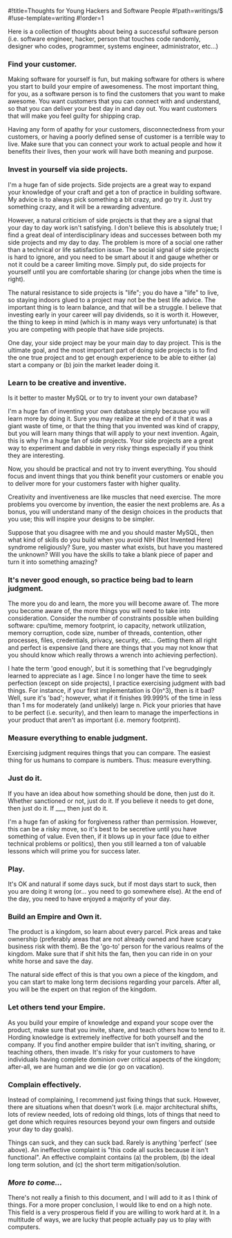 #!title=Thoughts for Young Hackers and Software People
#!path=writings/$
#!use-template=writing
#!order=1

Here is a collection of thoughts about being a successful software person (i.e. software engineer, hacker, person that touches code randomly, designer who codes, programmer, systems engineer, administrator, etc...)

### Find your customer.

Making software for yourself is fun, but making software for others is where you start to build your empire of awesomeness. The most important thing, for you, as a software person is to find the customers that you want to make awesome. You want customers that you can connect with and understand, so that you can deliver your best day in and day out. You want customers that will make you feel guilty for shipping crap.

Having any form of apathy for your customers, disconnectedness from your customers, or having a poorly defined sense of customer is a terrible way to live. Make sure that you can connect your work to actual people and how it benefits their lives, then your work will have both meaning and purpose.

### Invest in yourself via side projects.

I'm a huge fan of side projects. Side projects are a great way to expand your knowledge of your craft and get a ton of practice in building software. My advice is to always pick something a bit crazy, and go try it. Just try something crazy, and it will be a rewarding adventure.

However, a natural criticism of side projects is that they are a signal that your day to day work isn't satisfying. I don't believe this is absolutely true; I find a great deal of interdisciplinary ideas and successes between both my side projects and my day to day. The problem is more of a social one rather than a technical or life satisfaction issue. The social signal of side projects is hard to ignore, and you need to be smart about it and gauge whether or not it could be a career limiting move. Simply put, do side projects for yourself until you are comfortable sharing (or change jobs when the time is right).

The natural resistance to side projects is "life"; you do have a "life" to live, so staying indoors glued to a project may not be the best life advice. The important thing is to learn balance, and that will be a struggle. I believe that investing early in your career will pay dividends, so it is worth it. However, the thing to keep in mind (which is in many ways very unfortunate) is that you are competing with people that have side projects.

One day, your side project may be your main day to day project. This is the ultimate goal, and the most important part of doing side projects is to find the one true project and to get enough experience to be able to either (a) start a company or (b) join the market leader doing it.

### Learn to be creative and inventive.

Is it better to master MySQL or to try to invent your own database?

I'm a huge fan of inventing your own database simply because you will learn more by doing it. Sure you may realize at the end of it that it was a giant waste of time, or that the thing that you invented was kind of crappy, but you will learn many things that will apply to your next invention. Again, this is why I'm a huge fan of side projects. Your side projects are a great way to experiment and dabble in very risky things especially if you think they are interesting.

Now, you should be practical and not try to invent everything. You should focus and invent things that you think benefit your customers or enable you to deliver more for your customers faster with higher quality.

Creativity and inventiveness are like muscles that need exercise. The more problems you overcome by invention, the easier the next problems are. As a bonus, you will understand many of the design choices in the products that you use; this will inspire your designs to be simpler.

Suppose that you disagree with me and you should master MySQL, then what kind of skills do you build when you avoid NIH (Not Invented Here) syndrome religiously? Sure, you master what exists, but have you mastered the unknown? Will you have the skills to take a blank piece of paper and turn it into something amazing?

### It's never good enough, so practice being bad to learn judgment.

The more you do and learn, the more you will become aware of. The more you become aware of, the more things you will need to take into consideration. Consider the number of constraints possible when building software: cpu/time, memory footprint, io capacity, network utilization, memory corruption, code size, number of threads, contention, other processes, files, credentials, privacy, security, etc... Getting them all right and perfect is expensive (and there are things that you may not know that you should know which really throws a wrench into achieving perfection).

I hate the term 'good enough', but it is something that I've begrudgingly learned to appreciate as I age. Since I no longer have the time to seek perfection (except on side projects), I practice exercising judgment with bad things. For instance, if your first implementation is O(n^3), then is it bad? Well, sure it's 'bad'; however, what if it finishes 99.999% of the time in less than 1 ms for moderately (and unlikely) large n. Pick your priories that have to be perfect (i.e. security), and then learn to manage the imperfections in your product that aren't as important (i.e. memory footprint).

### Measure everything to enable judgment.

Exercising judgment requires things that you can compare. The easiest thing for us humans to compare is numbers. Thus: measure everything.

### Just do it.

If you have an idea about how something should be done, then just do it. Whether sanctioned or not, just do it. If you believe it needs to get done, then just do it. If ___, then just do it.

I'm a huge fan of asking for forgiveness rather than permission. However, this can be a risky move, so it's best to be secretive until you have something of value. Even then, if it blows up in your face (due to either technical problems or politics), then you still learned a ton of valuable lessons which will prime you for success later.

### Play.

It's OK and natural if some days suck, but if most days start to suck, then you are doing it wrong (or... you need to go somewhere else). At the end of the day, you need to have enjoyed a majority of your day.

### Build an Empire and Own it.

The product is a kingdom, so learn about every parcel. Pick areas and take ownership (preferably areas that are not already owned and have scary business risk with them). Be the 'go-to' person for the various realms of the kingdom. Make sure that if shit hits the fan, then you can ride in on your white horse and save the day.

The natural side effect of this is that you own a piece of the kingdom, and you can start to make long term decisions regarding your parcels. After all, you will be the expert on that region of the kingdom.

### Let others tend your Empire.

As you build your empire of knowledge and expand your scope over the product, make sure that you invite, share, and teach others how to tend to it. Hording knowledge is extremely ineffective for both yourself and the company. If you find another empire builder that isn't inviting, sharing, or teaching others, then invade. It's risky for your customers to have individuals having complete dominion over critical aspects of the kingdom; after-all, we are human and we die (or go on vacation).

### Complain effectively.

Instead of complaining, I recommend just fixing things that suck. However, there are situations when that doesn't work (i.e. major architectural shifts, lots of review needed, lots of redoing old things, lots of things that need to get done which requires resources beyond your own fingers and outside your day to day goals).

Things can suck, and they can suck bad. Rarely is anything 'perfect' (see above). An ineffective complaint is "this code all sucks because it isn't functional". An effective complaint contains (a) the problem, (b) the ideal long term solution, and (c) the short term mitigation/solution.

### *More to come...*

There's not really a finish to this document, and I will add to it as I think of things. For a more proper conclusion, I would like to end on a high note. This field is a very prosperous field if you are willing to work hard at it. In a multitude of ways, we are lucky that people actually pay us to play with computers.
